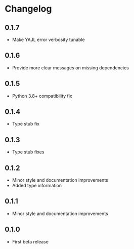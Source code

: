# Changelog

## 0.1.7

* Make YAJL error verbosity tunable

## 0.1.6

* Provide more clear messages on missing dependencies

## 0.1.5

* Python 3.8+ compatibility fix

## 0.1.4

* Type stub fix

## 0.1.3

* Type stub fixes

## 0.1.2

* Minor style and documentation improvements
* Added type information

## 0.1.1

* Minor style and documentation improvements

## 0.1.0

* First beta release
